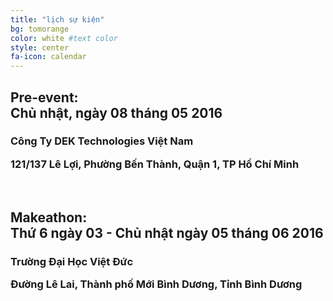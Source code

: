 ```yaml
---
title: "lịch sự kiện"
bg: tomorange 
color: white #text color
style: center
fa-icon: calendar 
---
```




<h2>Pre-event: <br/> Chủ nhật, ngày 08 tháng 05 2016</h2>

<h3>

<strong>

Công Ty DEK Technologies Việt Nam
</strong> <br/>

121/137 Lê Lợi, Phường Bến Thành, Quận 1, TP Hồ Chí Minh

</h3>
<br/>


<h2>Makeathon: <br/> Thứ 6 ngày 03 - Chủ nhật ngày 05 tháng 06 2016</h2>

<h3>

<strong>

Trường Đại Học Việt Đức
</strong> <br/>

Đường Lê Lai, Thành phố Mới Bình Dương, Tỉnh Bình Dương

</h3>

